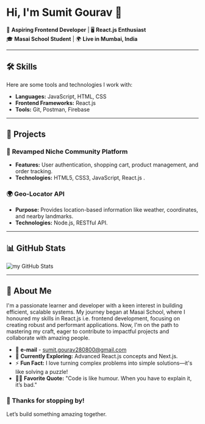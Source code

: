 # Hi, I'm Sumit Gourav 👋

🌟 **Aspiring Frontend Developer** | 🖥️ **React.js Enthusiast**  
🎓 **Masai School Student** | 🌍 **Live in Mumbai, India**

---


## 🛠️ Skills  
Here are some tools and technologies I work with:  
- **Languages:** JavaScript, HTML, CSS  
- **Frontend Frameworks:** React.js  
- **Tools:** Git, Postman, Firebase  

---

## 🌟 Projects  
### 🛒 **Revamped Niche Community Platform**  
- **Features:** User authentication, shopping cart, product management, and order tracking.  
- **Technologies:** HTML5, CSS3, JavaScript, React.js .  

### 🌍 **Geo-Locator API**  
- **Purpose:** Provides location-based information like weather, coordinates, and nearby landmarks.  
- **Technologies:** Node.js, RESTful API.  

---

## 📊 GitHub Stats  
![my GitHub Stats](https://github-readme-stats.vercel.app/api?username=AdityaDixit-2000&show_icons=true&theme=radical)

---

## 🚀 About Me  
I'm a passionate learner and developer with a keen interest in building efficient, scalable systems. My journey began at Masai School, where I honoured my skills in React.js i.e. frontend development, focusing on creating robust and performant applications. Now, I'm on the path to mastering my craft, eager to contribute to impactful projects and collaborate with amazing people.

-   📧 **e-mail** -  sumit.gourav280800@gmail.com
- 🌱 **Currently Exploring:** Advanced React.js concepts and Next.js.
- ⚡ **Fun Fact:** I love turning complex problems into simple solutions—it's like solving a puzzle!
- 👨‍💻 **Favorite Quote:** "Code is like humour. When you have to explain it, it’s bad."

### 🧡 Thanks for stopping by!
Let’s build something amazing together.

